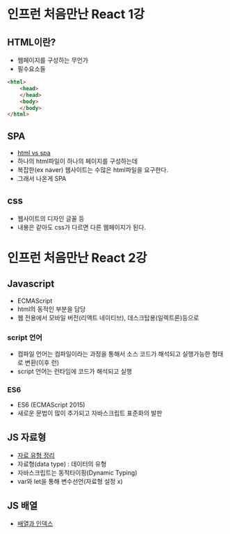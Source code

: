 # 인프런 처음만난 React 1강

## HTML이란?
- 웹페이지를 구성하는 무언가
- 필수요소들
```html
<html>
    <head>
    </head>
    <body>
    </body>
</html>
```

## SPA 
- [html vs spa](./html%20vs%20spa.PNG)
- 하나의 html파일이 하나의 페이지를 구성하는데
- 복잡한(ex naver) 웹사이트는 수많은 html파일을 요구한다.
- 그래서 나온게 SPA

## css
- 웹사이트의 디자인 글꼴 등
- 내용은 같아도 css가 다르면 다른 웹페이지가 된다.



# 인프런 처음만난 React 2강

## Javascript
- ECMAScript
- html의 동적인 부분을 담당
- 웹 전용에서 모바일 버전(리액트 네이티브), 데스크탑용(일렉트론)등으로 
### script 언어
- 컴파일 언어는 컴파일이라는 과정을 통해서 소스 코드가 해석되고 실행가능한 형태로 변환(이후 런)
- script 언어는 런타임에 코드가 해석되고 실행

### ES6
- ES6 (ECMAScript 2015)
- 새로운 문법이 많이 추가되고 자바스크립트 표준화의 발판

## JS 자료형
- [자료 유형 정리](./javascript%20자료형.PNG)
- 자료형(data type) : 데이터의 유형
- 자바스크립트는 동적타이핑(Dynamic Typing)
- var와 let을 통해 변수선언(자료형 설정 x)

## JS 배열
- [배열과 인덱스](./javascript%20배열과%20인덱스.PNG)
